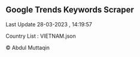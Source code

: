 

## Google Trends Keywords Scraper 
 
Last Update 28-03-2023 , 14:19:57

Country List :
VIETNAM.json



© Abdul Muttaqin 
